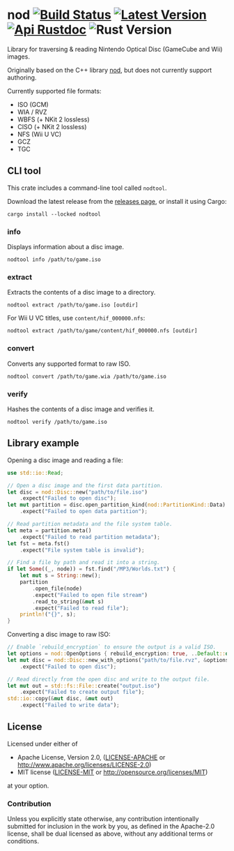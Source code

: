 # nod [![Build Status]][actions] [![Latest Version]][crates.io] [![Api Rustdoc]][rustdoc] ![Rust Version]

[Build Status]: https://github.com/encounter/nod/actions/workflows/build.yaml/badge.svg
[actions]: https://github.com/encounter/nod/actions
[Latest Version]: https://img.shields.io/crates/v/nod.svg
[crates.io]: https://crates.io/crates/nod
[Api Rustdoc]: https://img.shields.io/badge/api-rustdoc-blue.svg
[rustdoc]: https://docs.rs/nod
[Rust Version]: https://img.shields.io/badge/rust-1.81+-blue.svg?maxAge=3600

Library for traversing & reading Nintendo Optical Disc (GameCube and Wii) images.

Originally based on the C++ library [nod](https://github.com/AxioDL/nod),
but does not currently support authoring.

Currently supported file formats:

- ISO (GCM)
- WIA / RVZ
- WBFS (+ NKit 2 lossless)
- CISO (+ NKit 2 lossless)
- NFS (Wii U VC)
- GCZ
- TGC

## CLI tool

This crate includes a command-line tool called `nodtool`.

Download the latest release from the [releases page](https://github.com/encounter/nod-rs/releases),
or install it using Cargo:

```shell
cargo install --locked nodtool
```

### info

Displays information about a disc image.

```shell
nodtool info /path/to/game.iso
```

### extract

Extracts the contents of a disc image to a directory.

```shell
nodtool extract /path/to/game.iso [outdir]
```

For Wii U VC titles, use `content/hif_000000.nfs`:

```shell
nodtool extract /path/to/game/content/hif_000000.nfs [outdir]
```

### convert

Converts any supported format to raw ISO.

```shell
nodtool convert /path/to/game.wia /path/to/game.iso
```

### verify

Hashes the contents of a disc image and verifies it.

```shell
nodtool verify /path/to/game.iso
```

## Library example

Opening a disc image and reading a file:

```rust
use std::io::Read;

// Open a disc image and the first data partition.
let disc = nod::Disc::new("path/to/file.iso")
    .expect("Failed to open disc");
let mut partition = disc.open_partition_kind(nod::PartitionKind::Data)
    .expect("Failed to open data partition");

// Read partition metadata and the file system table.
let meta = partition.meta()
    .expect("Failed to read partition metadata");
let fst = meta.fst()
    .expect("File system table is invalid");

// Find a file by path and read it into a string.
if let Some((_, node)) = fst.find("/MP3/Worlds.txt") {
    let mut s = String::new();
    partition
        .open_file(node)
        .expect("Failed to open file stream")
        .read_to_string(&mut s)
        .expect("Failed to read file");
    println!("{}", s);
}
```

Converting a disc image to raw ISO:

```rust
// Enable `rebuild_encryption` to ensure the output is a valid ISO.
let options = nod::OpenOptions { rebuild_encryption: true, ..Default::default() };
let mut disc = nod::Disc::new_with_options("path/to/file.rvz", &options)
    .expect("Failed to open disc");

// Read directly from the open disc and write to the output file.
let mut out = std::fs::File::create("output.iso")
    .expect("Failed to create output file");
std::io::copy(&mut disc, &mut out)
    .expect("Failed to write data");
```

## License

Licensed under either of

- Apache License, Version 2.0, ([LICENSE-APACHE](LICENSE-APACHE) or <http://www.apache.org/licenses/LICENSE-2.0>)
- MIT license ([LICENSE-MIT](LICENSE-MIT) or <http://opensource.org/licenses/MIT>)

at your option.

### Contribution

Unless you explicitly state otherwise, any contribution intentionally submitted
for inclusion in the work by you, as defined in the Apache-2.0 license, shall be dual licensed as above, without any
additional terms or conditions.
